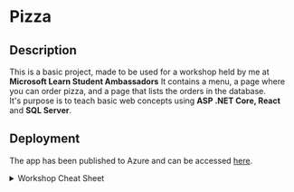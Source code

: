 # Pizza

## Description

This is a basic project, made to be used for a workshop held by me at <b>Microsoft Learn Student Ambassadors</b>
It contains a menu, a page where you can order pizza, and a page that lists the orders in the database.  
It's purpose is to teach basic web concepts using <b>ASP .NET Core, React</b> and <b>SQL Server</b>.

## Deployment

The app has been published to Azure and can be accessed [here](https://pizzaapp0.azurewebsites.net/).

<details><summary>Workshop Cheat Sheet</summary><br/>

 **OrdersController.cs**
 ```cs
  orderInfo.OrderId = Guid.NewGuid().ToString();
  _context.OrderInfo.Add(orderInfo);
  try
  {
      await _context.SaveChangesAsync();
  }
  catch (DbUpdateException)
  {
      if (OrderInfoExists(orderInfo.OrderId))
      {
          return Conflict();
      }
      else
      {
          throw;
      }
  }
 ```
 
 **App.js**
  ```javascript
  <Router>
        <Switch>
            <Route exact path="/">
                <Menu />
            </Route>
            <Route path="/order">
                <OrderPage />
            </Route>
            <Route path="/orderlist">
                <OrderList />
            </Route>
        </Switch>
  </Router>
  ```
  
  **Menu.js**
  ```javascript
  <div className="center">
      <Link className="menu-item" to="/order">Order Pizza</Link>
      <Link className="menu-item" to="/orderlist">Orders list</Link>
  </div>
  ```
  
  **Menu.css**
  ```css
  .center {
      position: absolute;
      top: 50%;
      left: 50%;
      transform: translate(-50%, -50%);
      display: flex;
      flex-direction: column;
      gap: 8px;   
  }

  .menu-item {
      text-decoration: none;
      color: white;
      background-color: mediumseagreen;
      padding: 20px   ;
      border-radius: 8px;
      text-align: center;
      font-size: 30px;
  }

  .menu-item:hover {
      text-decoration: none;
      color: white;
      background-color: green;
  }
  ```
  
  **OrderPage.js**
  ```javascript
  <div>
    <Link to="/">Back to menu</Link>
    <form className='pizzaOrder'>
        <h1>Order pizza:</h1>
        <label for="pizzaType">Pizza type:</label>
        <select value={order.PizzaType} name="pizzaType" id="pizzaType" onChange={(event) => handleChange(event, 'PizzaType')}>
            <option value="Quattro Formaggi">Quattro Formaggi</option>
            <option value="Diavola">Diavola</option>
            <option value="Capriciosa">Capriciosa</option>
            <option value="Carnivora">Carnivora</option>
        </select>

        <label for="firstName">First name:</label>
        <input value={order.FirstName} id="firstName" type="text" onChange={(event) => handleChange(event, 'FirstName')}></input>

        <label for="lastName">Last name:</label>
        <input value={order.LastName} id="lastName" type="text" onChange={(event) => handleChange(event, 'LastName')}></input>

        <label for="email">Email:</label>
        <input value={order.Email} id="email" type="text" onChange={(event) => handleChange(event, 'Email')}></input>

        <label for="phone">Phone:</label>
        <input value={order.Phone} id="phone" type="text" onChange={(event) => handleChange(event, 'Phone')}></input>

        <label for="address">Address:</label>
        <textarea value={order.DeliveryAddress} id="address" style={{ minHeight: '50px' }} type="text" onChange={(event) => handleChange(event, 'DeliveryAddress')}></textarea>

        <label for="options">Options:</label>
        <textarea value={order.Options} id="options" style={{ minHeight: '50px' }} type="text" onChange={(event) => handleChange(event, 'Options')}></textarea>
        <button className="orderButton" onClick={async (event) => await postOrder(event)}>Send order</button>
    </form>
    <h2 style={{ color: 'green' }}>{orderStatus}</h2>
  </div>
  ```
  
  **OrderPage.css**
  ```css
  .pizzaOrder {
      position: absolute;
      top: 50%;
      left: 50%;
      transform: translate(-50%, -50%);
      padding: 25px;
      display: flex;
      flex-direction: column;
      width: 300px;
      gap: 8px;
      border: 2px solid black;
      border-radius: 6px;
  }

  .orderButton {
      margin-top: 15px;
      height: 50px;
      color: white;
      background-color: mediumseagreen;
      border: 0px;
      border-radius: 6px;
  }
  ```
  
  **OrderItem.js**
  ```javascript
  <div className="item-container">
      <h1 className="item-header">Order <b>{props.id}</b></h1>
      <p><b className="item-label">Customer: </b> {props.name} ({props.phone})</p>
      <p><b className="item-label">Email: </b> {props.email}</p>
      <p><b className="item-label">Delivery address: </b> {props.address}</p>
      <p><b className="item-label">Item: </b> {props.item}</p>
      <p><b className="item-label">Options: </b> {props.options != '' ? props.options : 'none'}</p>
      <div>
          <button className="order-delete" style={{ marginRight: '10px' }} onClick={async () => await deleteOrder()}>Remove order</button>
      </div>
  </div>  
  ```
  
  **OrderItem.css**
  ```css
  .item-container {
      display: flex;
      flex-direction: column;
      gap: 8px;
      margin: 10px;
      padding: 20px;
      background-color: #EDB183;
      color: black;
  }

  .item-label {
      color: #F4D8CD;
      padding-right: 8px;
  }

  .item-header {
      color: #3a2e39;
  }

  .order-delete {
      color: white;
      background-color: #F15152;
      border: none;
      padding: 5px;
  }
  ```
</details>
